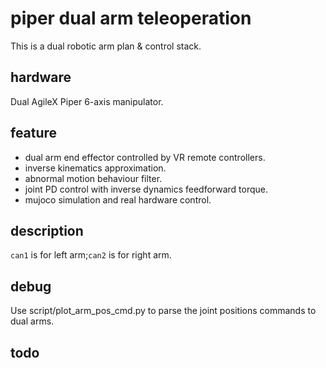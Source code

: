 # piper dual arm teleoperation

This is a dual robotic arm plan & control stack.

## hardware

Dual AgileX Piper 6-axis manipulator.

## feature

* dual arm end effector controlled by VR remote controllers.
* inverse kinematics approximation.
* abnormal motion behaviour filter.
* joint PD control with inverse dynamics feedforward torque.
* mujoco simulation and real hardware control.

## description

`can1` is for left arm;`can2` is for right arm.

## debug

Use script/plot_arm_pos_cmd.py to parse the joint positions commands to dual arms.

## todo